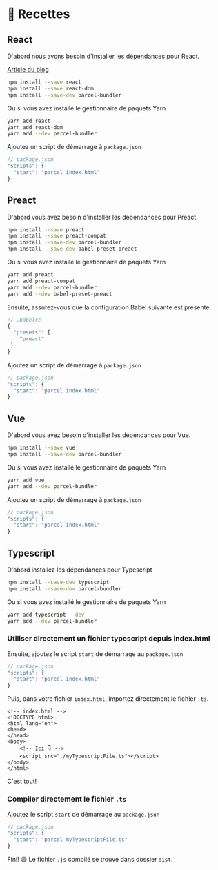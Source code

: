 # 🍰 Recettes

## React

D'abord nous avons besoin d'installer les dépendances pour React.

[Article du blog](http://blog.jakoblind.no/react-parcel/)

```bash
npm install --save react
npm install --save react-dom
npm install --save-dev parcel-bundler
```

Ou si vous avez installé le gestionnaire de paquets Yarn

```bash
yarn add react
yarn add react-dom
yarn add --dev parcel-bundler
```

Ajoutez un script de démarrage à `package.json`

```javascript
// package.json
"scripts": {
  "start": "parcel index.html"
}
```

## Preact

D'abord vous avez besoin d'installer les dépendances pour Preact.

```bash
npm install --save preact
npm install --save preact-compat
npm install --save-dev parcel-bundler
npm install --save-dev babel-preset-preact
```

Ou si vous avez installé le gestionnaire de paquets Yarn

```bash
yarn add preact
yarn add preact-compat
yarn add --dev parcel-bundler
yarn add --dev babel-preset-preact
```

Ensuite, assurez-vous que la configuration Babel suivante est présente.

```javascript
// .babelrc
{
  "presets": [
    "preact"
 ]
}
```

Ajoutez un script de démarrage à `package.json`

```javascript
// package.json
"scripts": {
  "start": "parcel index.html"
}
```

## Vue

D'abord vous avez besoin d'installer les dépendances pour Vue.

```bash
npm install --save vue
npm install --save-dev parcel-bundler
```

Ou si vous avez installé le gestionnaire de paquets Yarn

```bash
yarn add vue
yarn add --dev parcel-bundler
```

Ajoutez un script de démarrage à `package.json`

```javascript
// package.json
"scripts": {
  "start": "parcel index.html"
}
```

## Typescript

D'abord installez les dépendances pour Typescript

```bash
npm install --save-dev typescript
npm install --save-dev parcel-bundler
```

Ou si vous avez installé le gestionnaire de paquets Yarn

```bash
yarn add typescript --dev
yarn add --dev parcel-bundler
```

### Utiliser directement un fichier typescript depuis index.html

Ensuite, ajoutez le script `start` de démarrage au `package.json`

```javascript
// package.json
"scripts": {
  "start": "parcel index.html"
}
```

Puis, dans votre fichier `index.html`, importez directement le fichier `.ts`.

```markup
<!-- index.html -->
<!DOCTYPE html>
<html lang="en">
<head>
</head>
<body>
    <!-- Ici 👇 -->
    <script src="./myTypescriptFile.ts"></script>
</body>
</html>
```

C'est tout!

### Compiler directement le fichier `.ts`

Ajoutez le script `start` de démarrage au `package.json`

```javascript
// package.json
"scripts": {
  "start": "parcel myTypescriptFile.ts"
}
```

Fini! 😄 Le fichier `.js` compilé se trouve dans dossier `dist`.

